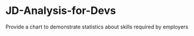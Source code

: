 # JD-Analysis-for-Devs
Provide a chart to demonstrate statistics about skills required by employers
